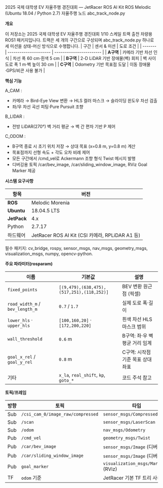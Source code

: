 2025 국제 대학생 EV 자율주행 경진대회 ― JetRacer ROS AI Kit
ROS Melodic (Ubuntu 18.04 / Python 2.7) 자율주행 노드 abc_track_node.py


**개요**

이 저장소는 2025 국제 대학생 EV 자율주행 경진대회 1/10 스케일 트랙 출전 차량용 ROS1 패키지입니다.
트랙은 세 개의 구간으로 구성되며 abc_track_node.py 하나로 세 미션을 상태-머신 방식으로 수행합니다.
| 구간      | 센서 & 미션                | 도로 조건                    |
| ------- | ---------------------- | ------------------------ |
| **A구역** | 카메라 기반 차선 인식           | 차선 폭 60 cm·흰색 5 cm       |
| **B구역** | 2-D LiDAR 기반 장애물(벽) 회피 | 벽 사이 도로 폭 1 m·벽 높이 30 cm |
| **C구역** | Odometry 기반 목표점 도달     | 이동 장애물·GPS/비콘 사용 불가      |



**핵심 기능**

A_CAM :
- 카메라 → Bird-Eye View 변환 → HLS 컬러 마스크 → 슬라이딩 윈도우 차선 검출
- 좌/우 차선 곡선 피팅·Pure Pursuit 조향

B_LIDAR :
- 전방 LiDAR(270°) 벽 거리 평균 → 벽 간 편차 기반 P 제어

C_ODOM :
- B구역 종료 시 초기 위치 저장 → 상대 목표 (x=0.8 m, y=0.8 m) 계산
- 목표점까지 선형 속도 + 각도 오차 비례 제어
- 모든 구간에서 /cmd_vel로 Ackermann 조향 형식 Twist 메시지 발행
- 디버깅용 토픽 /car/bev_image, /car/sliding_window_image, RViz Goal Marker 제공



**시스템 요구사항**

| 항목          | 버전                                          |
| ----------- | ------------------------------------------- |
| **ROS**     | Melodic Morenia                             |
| **Ubuntu**  | 18.04.5 LTS                                 |
| **JetPack** | 4.x                                         |
| Python      | 2.7.17                                      |
| 하드웨어        | JetRacer ROS AI Kit (CSI 카메라, RPLiDAR A1 등) |

필수 패키지: cv_bridge, rospy, sensor_msgs, nav_msgs, geometry_msgs, visualization_msgs, numpy, opencv-python.


**주요 파라미터(rosparam)**

| 이름                              | 기본값                                       | 설명                  |
| ------------------------------- | ----------------------------------------- | ------------------- |
| `fixed_points`                  | `[(9,479),(638,475),(517,251),(118,252)]` | BEV 변환 원근점 (픽셀)     |
| `road_width_m` / `bev_length_m` | `0.7` / `1.7`                             | 실제 도로 폭·길이          |
| `lower_hls` · `upper_hls`       | `[100,160,20]` · `[172,200,220]`          | 흰색 차선 HLS 마스크 범위    |
| `wall_threshold`                | `0.6` m                                   | B구역: 좌·우 벽 평균 거리 임계 |
| `goal_x_rel` / `goal_y_rel`     | `0.8` m                                   | C구역: 시작점 기준 목표 상대좌표 |
| 기타                              | `x_la`, `real_shift`, `kp`, `goto_*`      | 코드 주석 참고            |




**토픽/프레임**

| 방향  | 토픽                                | 타입                                 |
| --- | --------------------------------- | ---------------------------------- |
| Sub | `/csi_cam_0/image_raw/compressed` | `sensor_msgs/CompressedImage`      |
| Sub | `/scan`                           | `sensor_msgs/LaserScan`            |
| Sub | `/odom`                           | `nav_msgs/Odometry`                |
| Pub | `/cmd_vel`                        | `geometry_msgs/Twist`              |
| Pub | `/car/bev_image`                  | `sensor_msgs/Image` (디버깅)          |
| Pub | `/car/sliding_window_image`       | `sensor_msgs/Image` (디버깅)          |
| Pub | `goal_marker`                     | `visualization_msgs/Marker` (RViz) |
| TF  | `odom` 기준                         | JetRacer 기본 TF 트리 사용               |

